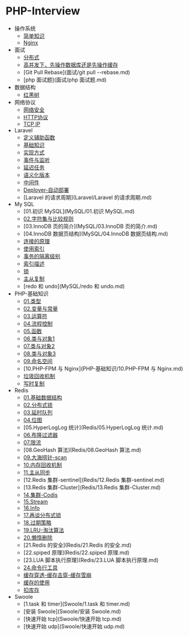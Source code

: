 # PHP-Interview

- 操作系统
  * [简单知识](操作系统/简单知识.md)
  * [Nginx](操作系统/Nginx.md)
- 面试
  * [分布式](面试/分布式.md)
  * [高并发下，先操作数据库还是先操作缓存](面试/高并发下，先操作数据库还是先操作缓存.md)
  * [Git Pull Rebase](面试/git pull --rebase.md)
  * [php 面试题](面试/php 面试题.md)
- 数据结构
  * [红黑树](数据结构/红黑树.md)
- 网络协议
  * [网络安全](网络协议/网络安全.md)
  * [HTTP协议](网络协议/HTTP协议.md)
  * [TCP IP](网络协议/TCP-IP.md)
- Laravel
  * [定义辅助函数](Laravel/定义辅助函数.md)
  * [基础知识](Laravel/基础知识.md)
  * [实现方式](Laravel/实现方式.md)
  * [事件与监听](Laravel/事件与监听.md)
  * [延迟任务](Laravel/延迟任务.md)
  * [语义化版本](Laravel/语义化版本.md)
  * [中间件](Laravel/中间件.md)
  * [Deployer-自动部署](Laravel/Deployer-自动部署.md)
  * [Laravel 的请求周期](Laravel/Laravel 的请求周期.md)
- My SQL
  * [01.初识 MySQL](MySQL/01.初识 MySQL.md)
  * [02.字符集与比较规则](MySQL/02.字符集与比较规则.md)
  * [03.InnoDB 页的简介](MySQL/03.InnoDB 页的简介.md)
  * [04.InnoDB 数据页结构](MySQL/04.InnoDB 数据页结构.md)
  * [连接的原理](MySQL/连接的原理.md)
  * [使用索引](MySQL/使用索引.md)
  * [事务的隔离级别](MySQL/事务的隔离级别.md)
  * [索引描述](MySQL/索引描述.md)
  * [锁](MySQL/锁.md)
  * [主从复制](MySQL/主从复制.md)
  * [redo 和 undo](MySQL/redo 和 undo.md)
- PHP-基础知识
  * [01.类型](PHP-基础知识/01.类型.md)
  * [02.变量与常量](PHP-基础知识/02.变量与常量.md)
  * [03.运算符](PHP-基础知识/03.运算符.md)
  * [04.流程控制](PHP-基础知识/04.流程控制.md)
  * [05.函数](PHP-基础知识/05.函数.md)
  * [06.类与对象1](PHP-基础知识/06.类与对象1.md)
  * [07.类与对象2](PHP-基础知识/07.类与对象2.md)
  * [08.类与对象3](PHP-基础知识/08.类与对象3.md)
  * [09.命名空间](PHP-基础知识/09.命名空间.md)
  * [10.PHP-FPM 与 Nginx](PHP-基础知识/10.PHP-FPM 与 Nginx.md)
  * [垃圾回收机制](PHP-基础知识/垃圾回收机制.md)
  * [写时复制](PHP-基础知识/写时复制.md)
- Redis
  * [01.基础数据结构](Redis/01.基础数据结构.md)
  * [02.分布式锁](Redis/02.分布式锁.md)
  * [03.延时队列](Redis/03.延时队列.md)
  * [04.位图](Redis/04.位图.md)
  * [05.HyperLogLog 统计](Redis/05.HyperLogLog 统计.md)
  * [06.布隆过滤器](Redis/06.布隆过滤器.md)
  * [07.限流](Redis/07.限流.md)
  * [08.GeoHash 算法](Redis/08.GeoHash 算法.md)
  * [09.大海捞针-scan](Redis/09.大海捞针-scan.md)
  * [10.内存回收机制](Redis/10.内存回收机制.md)
  * [11.主从同步](Redis/11.主从同步.md)
  * [12.Redis 集群-sentinel](Redis/12.Redis 集群-sentinel.md)
  * [13.Redis 集群-Cluster](Redis/13.Redis 集群-Cluster.md)
  * [14.集群-Codis](Redis/14.集群-Codis.md)
  * [15.Stream](Redis/15.Stream.md)
  * [16.Info](Redis/16.Info.md)
  * [17.再谈分布式锁](Redis/17.再谈分布式锁.md)
  * [18.过期策略](Redis/18.过期策略.md)
  * [19.LRU-淘汰算法](Redis/19.LRU-淘汰算法.md)
  * [20.懒惰删除](Redis/20.懒惰删除.md)
  * [21.Redis 的安全](Redis/21.Redis 的安全.md)
  * [22.spiped 原理](Redis/22.spiped 原理.md)
  * [23.LUA 脚本执行原理](Redis/23.LUA 脚本执行原理.md)
  * [24.命令行工具](Redis/24.命令行工具.md)
  * [缓存穿透-缓存击穿-缓存雪崩](Redis/缓存穿透-缓存击穿-缓存雪崩.md)
  * [缓存的使用](Redis/缓存的使用.md)
  * [扣库存](Redis/扣库存.md)
- Swoole
  * [1.task 和 timer](Swoole/1.task 和 timer.md)
  * [安装 Swoole](Swoole/安装 Swoole.md)
  * [快速开始 tcp](Swoole/快速开始 tcp.md)
  * [快速开始 udp](Swoole/快速开始 udp.md)
